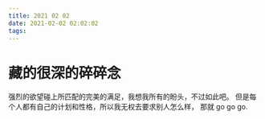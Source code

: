 ```yaml
---
title: 2021 02 02  
date: 2021-02-02 02:02:02
tags: 
---
```

# 藏的很深的碎碎念
强烈的欲望碰上所匹配的完美的满足，我想我所有的盼头，不过如此吧。
但是每个人都有自己的计划和性格，所以我无权去要求别人怎么样，
那就 go go go.